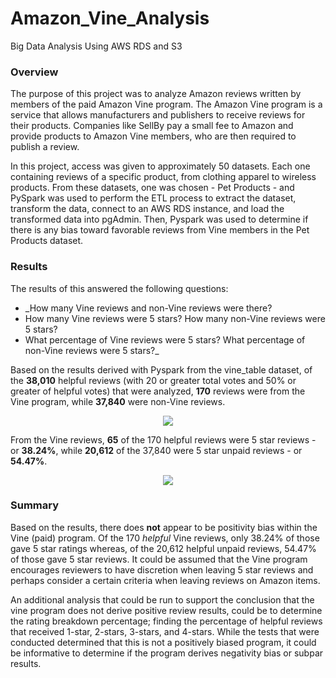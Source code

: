 # Amazon_Vine_Analysis
Big Data Analysis Using AWS RDS and S3

### Overview

The purpose of this project was to analyze Amazon reviews written by members of the paid Amazon Vine program. The Amazon Vine program is a service that allows manufacturers and publishers to receive reviews for their products. Companies like SellBy pay a small fee to Amazon and provide products to Amazon Vine members, who are then required to publish a review.

In this project, access was given to approximately 50 datasets. Each one containing reviews of a specific product, from clothing apparel to wireless products. From these datasets, one was chosen - Pet Products - and PySpark was used to perform the ETL process to extract the dataset, transform the data, connect to an AWS RDS instance, and load the transformed data into pgAdmin. Then, Pyspark was used to determine if there is any bias toward favorable reviews from Vine members in the Pet Products dataset. 

### Results

The results of this answered the following questions: 

- _How many Vine reviews and non-Vine reviews were there?
- How many Vine reviews were 5 stars? How many non-Vine reviews were 5 stars?
- What percentage of Vine reviews were 5 stars? What percentage of non-Vine reviews were 5 stars?_

Based on the results derived with Pyspark from the vine_table dataset, of the **38,010** helpful reviews (with 20 or greater total votes and 50% or greater of helpful votes) that were analyzed, **170** reviews were from the Vine program, while **37,840** were non-Vine reviews. 

<p align=center> <img src="https://user-images.githubusercontent.com/95978097/167303684-bcc88c03-6a5b-48d3-bd25-18348d8b7e77.png"> </p> 

From the Vine reviews, **65** of the 170 helpful reviews were 5 star reviews - or **38.24%**, while **20,612** of the 37,840 were 5 star unpaid reviews - or **54.47%**.  

<p align=center> <img src="https://user-images.githubusercontent.com/95978097/167303771-5154072e-5e17-4c09-8a53-cf9c468f82cb.png"> </p> 

### Summary

Based on the results, there does **not** appear to be positivity bias within the Vine (paid) program. Of the 170 *helpful* Vine reviews, only 38.24% of those gave 5 star ratings whereas, of the 20,612 helpful unpaid reviews, 54.47% of those gave 5 star reviews. It could be assumed that the Vine program encourages reviewers to have discretion when leaving 5 star reviews and perhaps consider a certain criteria when leaving reviews on Amazon items.

An additional analysis that could be run to support the conclusion that the vine program does not derive positive review results, could be to determine the rating breakdown percentage; finding the percentage of helpful reviews that received 1-star, 2-stars, 3-stars, and 4-stars. While the tests that were conducted determined that this is not a positively biased program, it could be informative to determine if the program derives negativity bias or subpar results.

